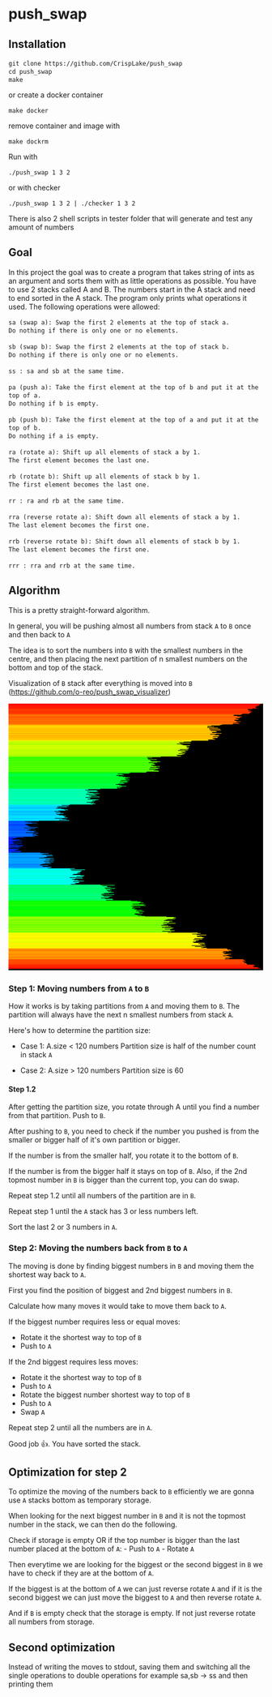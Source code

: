 # push_swap

## Installation


```shell
git clone https://github.com/CrispLake/push_swap
cd push_swap
make
```

or create a docker container

```shell
make docker
```

remove container and image with
```shell
make dockrm
```

Run with
```shell
./push_swap 1 3 2
```

or with checker
```shell
./push_swap 1 3 2 | ./checker 1 3 2
```

There is also 2 shell scripts in tester folder that will generate and test any amount of numbers


## Goal

In this project the goal was to create a program that takes string of ints as an argument and sorts them with as little operations as possible. You have to use 2 stacks called A and B. The numbers start in the A stack and need to end sorted in the A stack. The program only prints what operations it used. The following operations were allowed:

```
sa (swap a): Swap the first 2 elements at the top of stack a.
Do nothing if there is only one or no elements.

sb (swap b): Swap the first 2 elements at the top of stack b.
Do nothing if there is only one or no elements.

ss : sa and sb at the same time.

pa (push a): Take the first element at the top of b and put it at the top of a.
Do nothing if b is empty.

pb (push b): Take the first element at the top of a and put it at the top of b.
Do nothing if a is empty.

ra (rotate a): Shift up all elements of stack a by 1.
The first element becomes the last one.

rb (rotate b): Shift up all elements of stack b by 1.
The first element becomes the last one.

rr : ra and rb at the same time.

rra (reverse rotate a): Shift down all elements of stack a by 1.
The last element becomes the first one.

rrb (reverse rotate b): Shift down all elements of stack b by 1.
The last element becomes the first one.

rrr : rra and rrb at the same time.
```

## Algorithm

This is a pretty straight-forward algorithm. 

In general, you will be pushing almost all numbers from stack `A` to `B` once and then back to `A`

The idea is to sort the numbers into `B` with the smallest numbers in the centre, and then placing the next partition of n smallest numbers on the bottom and top of the stack.

Visualization of `B` stack after everything is moved into `B` (https://github.com/o-reo/push_swap_visualizer)

![txt](Bstack.png)

### Step 1: Moving numbers from `A` to `B`

How it works is by taking partitions from `A` and moving them to `B`. The partition will always have the next n smallest numbers from stack `A`.

Here's how to determine the partition size:
- Case 1: A.size < 120 numbers
     Partition size is half of the number count in stack `A`

- Case 2: A.size > 120 numbers
    Partition size is 60

#### Step 1.2
After getting the partition size, you rotate through A until you find a number from that partition. Push to `B`.

After pushing to `B`, you need to check if the number you pushed is from the smaller or bigger half of it's own partition or bigger.

If the number is from the smaller half, you rotate it to the bottom of `B`.

If the number is from the bigger half it stays on top of `B`. Also, if the 2nd topmost number in `B` is bigger than the current top, you can do swap.

Repeat step 1.2 until all numbers of the partition are in `B`.

Repeat step 1 until the `A` stack has 3 or less numbers left.

Sort the last 2 or 3 numbers in `A`.

### Step 2: Moving the numbers back from `B` to `A`

The moving is done by finding biggest numbers in `B` and moving them the shortest way back to `A`.

First you find the position of biggest and 2nd biggest numbers in `B`.

Calculate how many moves it would take to move them back to `A`.

If the biggest number requires less or equal moves: 
- Rotate it the shortest way to top of `B`
- Push to `A`

If the 2nd biggest requires less moves:
- Rotate it the shortest way to top of `B`
- Push to `A`
- Rotate the biggest number shortest way to top of `B`
- Push to `A`
- Swap `A`

Repeat step 2 until all the numbers are in `A`.

Good job 👍. You have sorted the stack.

## Optimization for step 2

To optimize the moving of the numbers back to `B` efficiently we are gonna use `A` stacks bottom as temporary storage.

When looking for the next biggest number in `B` and it is not the topmost number in the stack, we can then do the following.

Check if storage is empty OR if the top number is bigger than the last number placed at the bottom of `A`:
    - Push to `A`
    - Rotate `A`

Then everytime we are looking for the biggest or the second biggest in `B` we have to check if they are at the bottom of `A`.

If the biggest is at the bottom of `A` we can just reverse rotate `A` and if it is the second biggest we can just move the biggest to `A` and then reverse rotate `A`.

And if `B` is empty check that the storage is empty. If not just reverse rotate all numbers from storage.

## Second optimization 

Instead of writing the moves to stdout, saving them and switching all the single operations to double operations for example sa,sb -> ss and then printing them